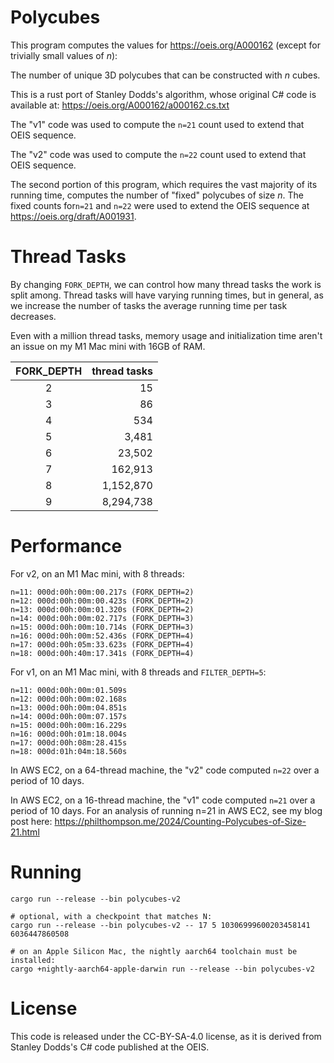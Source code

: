 # Polycubes

This program computes the values for https://oeis.org/A000162 (except for trivially small values of *n*):

The number of unique 3D polycubes that can be constructed with *n* cubes.

This is a rust port of Stanley Dodds's algorithm, whose original C# code is available at: https://oeis.org/A000162/a000162.cs.txt

The "v1" code was used to compute the `n=21` count used to extend that OEIS sequence.

The "v2" code was used to compute the `n=22` count used to extend that OEIS sequence.

The second portion of this program, which requires the vast majority of its running time,
computes the number of "fixed" polycubes of size *n*.  The fixed counts for`n=21` and `n=22`
were used to extend the OEIS sequence at https://oeis.org/draft/A001931.

# Thread Tasks

By changing `FORK_DEPTH`, we can control how many thread tasks the work is split among.  Thread tasks will have varying running times, but in general, as we increase the number of tasks the average running time per task decreases.

Even with a million thread tasks, memory usage and initialization time aren't an issue on my M1 Mac mini with 16GB of RAM.

| FORK_DEPTH | thread tasks |
|   :---:    |         ---: |
|     2      |           15 |
|     3      |           86 |
|     4      |          534 |
|     5      |        3,481 |
|     6      |       23,502 |
|     7      |      162,913 |
|     8      |    1,152,870 |
|     9      |    8,294,738 |

# Performance

For v2, on an M1 Mac mini, with 8 threads:
```
n=11: 000d:00h:00m:00.217s (FORK_DEPTH=2)
n=12: 000d:00h:00m:00.423s (FORK_DEPTH=2)
n=13: 000d:00h:00m:01.320s (FORK_DEPTH=2)
n=14: 000d:00h:00m:02.717s (FORK_DEPTH=3)
n=15: 000d:00h:00m:10.714s (FORK_DEPTH=3)
n=16: 000d:00h:00m:52.436s (FORK_DEPTH=4)
n=17: 000d:00h:05m:33.623s (FORK_DEPTH=4)
n=18: 000d:00h:40m:17.341s (FORK_DEPTH=4)
```

For v1, on an M1 Mac mini, with 8 threads and `FILTER_DEPTH=5`:
```
n=11: 000d:00h:00m:01.509s
n=12: 000d:00h:00m:02.168s
n=13: 000d:00h:00m:04.851s
n=14: 000d:00h:00m:07.157s
n=15: 000d:00h:00m:16.229s
n=16: 000d:00h:01m:18.004s
n=17: 000d:00h:08m:28.415s
n=18: 000d:01h:04m:18.560s 
```

In AWS EC2, on a 64-thread machine, the "v2" code computed `n=22` over a period of 10 days.

In AWS EC2, on a 16-thread machine, the "v1" code computed `n=21` over a period of 10 days.  For an analysis of running n=21 in AWS EC2, see my blog post here:
https://philthompson.me/2024/Counting-Polycubes-of-Size-21.html

# Running

```
cargo run --release --bin polycubes-v2

# optional, with a checkpoint that matches N:
cargo run --release --bin polycubes-v2 -- 17 5 10306999600203458141 6036447860508

# on an Apple Silicon Mac, the nightly aarch64 toolchain must be installed:
cargo +nightly-aarch64-apple-darwin run --release --bin polycubes-v2
```

# License

This code is released under the CC-BY-SA-4.0 license, as it is derived from Stanley Dodds's C# code published at the OEIS.
